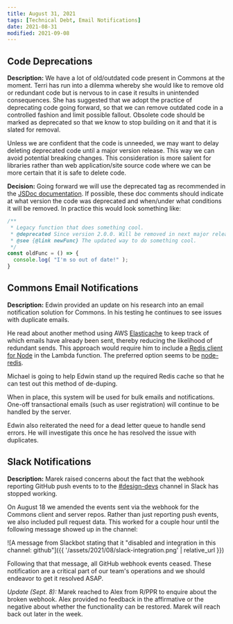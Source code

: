 ```yaml
---
title: August 31, 2021
tags: [Technical Debt, Email Notifications]
date: 2021-08-31
modified: 2021-09-08
---
```


## Code Deprecations

**Description:** We have a lot of old/outdated code present in Commons at the moment. Terri has run into a dilemma whereby she would like to remove old or redundant code but is nervous to in case it results in unintended consequences. She has suggested that we adopt the practice of deprecating code going forward, so that we can remove outdated code in a controlled fashion and limit possible fallout. Obsolete code should be marked as deprecated so that we know to stop building on it and that it is slated for removal.

Unless we are confident that the code is unneeded, we may want to delay deleting deprecated code until a major version release. This way we can avoid potential breaking changes. This consideration is more salient for libraries rather than web application/site source code where we can be more certain that it is safe to delete code.

**Decision:** Going forward we will use the deprecated tag as recommended in the [JSDoc documentation](https://jsdoc.app/tags-deprecated.html). If possible, these doc comments should indicate at what version the code was deprecated and when/under what conditions it will be removed. In practice this would look something like:

```js
/**
 * Legacy function that does something cool.
 * @deprecated Since version 2.0.0. Will be removed in next major release.
 * @see {@link newFunc} The updated way to do something cool.
 */
const oldFunc = () => {
  console.log( "I'm so out of date!" );
}
```

## Commons Email Notifications

**Description:** Edwin provided an update on his research into an email notification solution for Commons. In his testing he continues to see issues with duplicate emails.

He read about another method using AWS [Elasticache](https://aws.amazon.com/elasticache/) to keep track of which emails have already been sent, thereby reducing the likelihood of redundant sends. This approach would require him to include a [Redis client for Node](https://redis.io/clients#nodejs) in the Lambda function. The preferred option seems to be [node-redis](https://github.com/NodeRedis/node-redis).

Michael is going to help Edwin stand up the required Redis cache so that he can test out this method of de-duping.

When in place, this system will be used for bulk emails and notifications. One-off transactional emails (such as user registration) will continue to be handled by the server.

Edwin also reiterated the need for a dead letter queue to handle send errors. He will investigate this once he has resolved the issue with duplicates.

## Slack Notifications

**Description:** Marek raised concerns about the fact that the webhook reporting GitHub push events to to the [#design-devs](https://pdchat.slack.com/archives/G03HV7Q0E) channel in Slack has stopped working.

On August 18 we amended the events sent via the webhook for the Commons client and server repos. Rather than just reporting push events, we also included pull request data. This worked for a couple hour until the following message showed up in the channel:

![A message from Slackbot stating that it "disabled and integration in this channel: github"]({{ '/assets/2021/08/slack-integration.png' | relative_url }})

Following that that message, all GitHub webhook events ceased. These notification are a critical part of our team's operations and we should endeavor to get it resolved ASAP.

_Update (Sept. 8):_ Marek reached to Alex from R/PPR to enquire about the broken webhook. Alex provided no feedback in the affirmative or the negative about whether the functionality can be restored. Marek will reach back out later in the week.